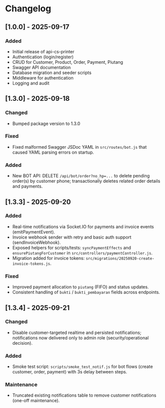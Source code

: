 # Changelog

## [1.0.0] - 2025-09-17
### Added
- Initial release of api-cs-printer
- Authentication (login/register)
- CRUD for Customer, Product, Order, Payment, Piutang
- Swagger API documentation
- Database migration and seeder scripts
- Middleware for authentication
- Logging and audit

## [1.3.0] - 2025-09-18
### Changed
- Bumped package version to 1.3.0

### Fixed
- Fixed malformed Swagger JSDoc YAML in `src/routes/bot.js` that caused YAML parsing errors on startup.

### Added
- New BOT API: DELETE `/api/bot/order?no_hp=...` to delete pending order(s) by customer phone; transactionally deletes related order details and payments.


## [1.3.3] - 2025-09-20
### Added
- Real-time notifications via Socket.IO for payments and invoice events (emitPaymentEvent).
- Invoice webhook sender with retry and basic auth support (sendInvoiceWebhook).
- Exposed helpers for scripts/tests: `syncPaymentEffects` and `ensurePiutangForCustomer` in `src/controllers/paymentController.js`.
- Migration added for invoice tokens: `src/migrations/20250920-create-invoice-tokens.js`.

### Fixed
- Improved payment allocation to `piutang` (FIFO) and status updates.
- Consistent handling of `bukti` / `bukti_pembayaran` fields across endpoints.


## [1.3.4] - 2025-09-21
### Changed
- Disable customer-targeted realtime and persisted notifications; notifications now delivered only to admin role (security/operational decision).

### Added
- Smoke test script: `scripts/smoke_test_notif.js` for bot flows (create customer, order, payment) with 3s delay between steps.

### Maintenance
- Truncated existing notifications table to remove customer notifications (one-off maintenance).

